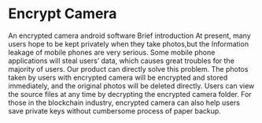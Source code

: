 # Encrypt Camera
An encrypted camera android software
Brief introduction
At present, many users hope to be kept privately when they take photos,but the Information leakage of mobile phones are very serious. Some mobile phone applications will steal users’ data, which causes great troubles for the majority of users. Our product can directly solve this problem. The photos taken by users with encrypted camera will be encrypted and stored immediately, and the original photos will be deleted directly. Users can view the source files at any time by decrypting the encrypted camera folder. For those in the blockchain industry, encrypted camera can also help users save private keys without cumbersome process of paper backup.


